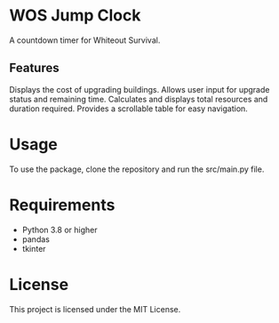# WOS Jump Clock

A countdown timer for Whiteout Survival.

## Features

Displays the cost of upgrading buildings.
Allows user input for upgrade status and remaining time.
Calculates and displays total resources and duration required.
Provides a scrollable table for easy navigation.

# Usage

To use the package, clone the repository and run the src/main.py file.

# Requirements

- Python 3.8 or higher
- pandas
- tkinter

# License

This project is licensed under the MIT License.
